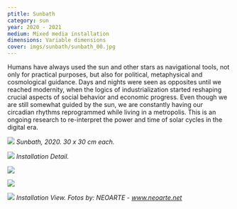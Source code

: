 ```yaml
---
ptitle: Sunbath
category: sun
year: 2020 - 2021
medium: Mixed media installation
dimensions: Variable dimensions
cover: imgs/sunbath/sunbath_00.jpg
---
```

Humans have always used the sun and other stars as navigational tools, not only for practical purposes, but also for political, metaphysical and cosmological guidance. Days and nights were seen as opposites until we reached modernity, when the logics of industrialization started reshaping crucial aspects of social behavior and economic progress. Even though we are still somewhat guided by the sun, we are constantly having our circadian rhythms reprogrammed while living in a metropolis. This is an ongoing research to re-interpret the power and time of solar cycles in the digital era.

![]({{site.baseurl}}/imgs/sunbath/sunbath_06_dipt_30x30.jpg)
_Sunbath, 2020. 30 x 30 cm each._

![]({{site.baseurl}}/imgs/sunbath/sunbath_05.jpg)
_Installation Detail._

![]({{site.baseurl}}/imgs/sunbath/sunbath_04.jpg)

![]({{site.baseurl}}/imgs/sunbath/sunbath_02.jpg)

![]({{site.baseurl}}/imgs/sunbath/sunbath_03.jpg)
_Installation View. Fotos by: NEOARTE - www.neoarte.net_
